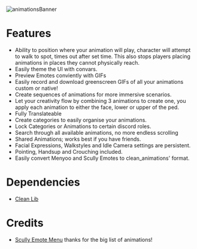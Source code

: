 ![animationsBanner](https://github.com/user-attachments/assets/6c97d01f-54bc-4581-9aba-57b2e960735a)

# Features 
- Ability to position where your animation will play, character will attempt to walk to spot, times out after set time. This also stops players placing animations in places they cannot physically reach.
- Easily theme the UI with convars.
- Preview Emotes conviently with GIFs
- Easily record and download greenscreen GIFs of all your animations custom or native!
- Create sequences of animations for more immersive scenarios. 
- Let your creativity flow by combining 3 animations to create one, you apply each animation to either the face, lower or upper of the ped.
- Fully Translateable
- Create categories to easily organise your animations. 
- Lock Categories or Animations to certain discord roles.
- Search through all available animations, no more endless scrolling
- Shared Animations; works best if you have friends.
- Facial Expressions, Walkstyles and Idle Camera settings are persistent.
- Pointing, Handsup and Crouching included.
- Easily convert Menyoo and Scully Emotes to clean_animations' format. 

# Dependencies 
- [Clean Lib](https://github.com/Clean-Server-Pack/clean_lib/releases/tag/latest_production)

# Credits
- [Scully Emote Menu](https://github.com/Scullyy/scully_emotemenu) thanks for the big list of animations!
